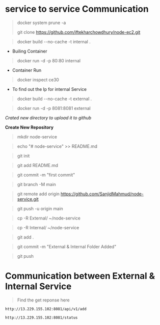 # service to service Communication #
> docker system prune -a
> 
> git clone https://github.com/iftekharchowdhury/node-ec2.git

>docker build --no-cache -t internal .
* Builing Container

>docker run -d -p 80:80 internal
* Container Run

>docker inspect ce30
* To find out the Ip for internal Service 

>docker build --no-cache -t external .

>docker run -d -p 8081:8081 external

*Crated new directory to upload it to github*


**Create New Repository**
>mkdir node-service

>echo "# node-service" >> README.md

>git init

>git add README.md

>git commit -m "first commit"

>git branch -M main

>git remote add origin https://github.com/SanjidMahmud/node-service.git

>git push -u origin main

>cp -R External/ ~/node-service

>cp -R Internal/ ~/node-service

>git add .

>git commit -m "External & Internal Folder Added"

>git push

# Communication between External & Internal Service #
> Find the get reponse here

`http://13.229.155.102:8081/api/v1/add` 

`http://13.229.155.102:8081/status`

    
